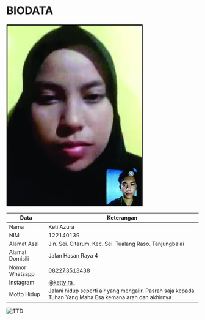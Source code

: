 # BIODATA

![Foto](139_foto.jpg)

| Data            | Keterangan |
| --------------- | ------------- |
| Nama            | Keti Azura |
| NIM             | 122140139 |
| Alamat Asal     | Jln. Sei. Citarum. Kec. Sei. Tualang Raso. Tanjungbalai |
| Alamat Domisili | Jalan Hasan Raya 4 |
| Nomor Whatsapp  | [082273513438](https://wa.me/+6282273513438) |
| Instagram       | [@ketty.ra_](https://instagram.com/ketty.ra_) |
| Motto Hidup     | Jalani hidup seperti air yang mengalir. Pasrah saja kepada Tuhan Yang Maha Esa kemana arah dan akhirnya |

![TTD](139_ttd.jpg)
